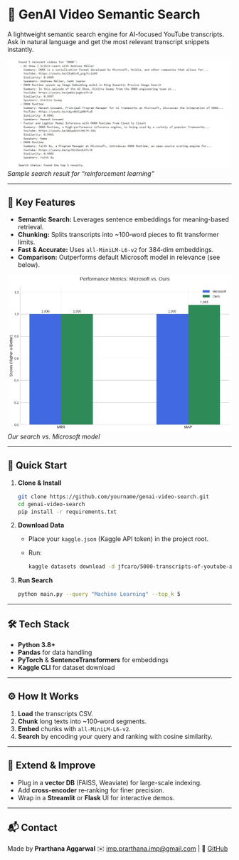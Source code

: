 # 🎥 GenAI Video Semantic Search

A lightweight semantic search engine for AI-focused YouTube transcripts. Ask in natural language and get the most relevant transcript snippets instantly.

![Example Output](soln.jpg)
*Sample search result for “reinforcement learning”*

---

## 🔑 Key Features

* **Semantic Search:** Leverages sentence embeddings for meaning-based retrieval.
* **Chunking:** Splits transcripts into \~100‑word pieces to fit transformer limits.
* **Fast & Accurate:** Uses `all-MiniLM-L6-v2` for 384‑dim embeddings.
* **Comparison:** Outperforms default Microsoft model in relevance (see below).

![Model Comparison](compare.jpg)
*Our search vs. Microsoft model*

---

## 🚀 Quick Start

1. **Clone & Install**

   ```bash
   git clone https://github.com/yourname/genai-video-search.git
   cd genai-video-search
   pip install -r requirements.txt
   ```

2. **Download Data**

   * Place your `kaggle.json` (Kaggle API token) in the project root.
   * Run:

     ```bash
     kaggle datasets download -d jfcaro/5000-transcripts-of-youtube-ai-related-videos --unzip
     ```

3. **Run Search**

   ```bash
   python main.py --query "Machine Learning" --top_k 5
   ```

---

## 🛠️ Tech Stack

* **Python 3.8+**
* **Pandas** for data handling
* **PyTorch** & **SentenceTransformers** for embeddings
* **Kaggle CLI** for dataset download

---

## ⚙️ How It Works

1. **Load** the transcripts CSV.
2. **Chunk** long texts into \~100‑word segments.
3. **Embed** chunks with `all-MiniLM-L6-v2`.
4. **Search** by encoding your query and ranking with cosine similarity.

---

## 🔄 Extend & Improve

* Plug in a **vector DB** (FAISS, Weaviate) for large-scale indexing.
* Add **cross-encoder** re‑ranking for finer precision.
* Wrap in a **Streamlit** or **Flask** UI for interactive demos.

---

## 📬 Contact

Made by **Prarthana Aggarwal**
✉️ [imp.prarthana.imp@gmail.com](mailto:imp.prarthana.imp@gmail.com) | 📂 [GitHub](https://github.com/prarthana-145)
